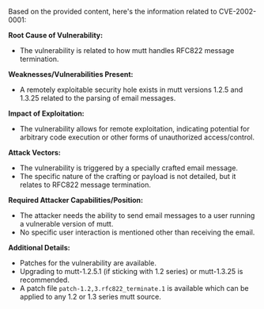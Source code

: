 Based on the provided content, here's the information related to CVE-2002-0001:

**Root Cause of Vulnerability:**
- The vulnerability is related to how mutt handles RFC822 message termination.

**Weaknesses/Vulnerabilities Present:**
- A remotely exploitable security hole exists in mutt versions 1.2.5 and 1.3.25 related to the parsing of email messages.

**Impact of Exploitation:**
- The vulnerability allows for remote exploitation, indicating potential for arbitrary code execution or other forms of unauthorized access/control.

**Attack Vectors:**
- The vulnerability is triggered by a specially crafted email message.
- The specific nature of the crafting or payload is not detailed, but it relates to RFC822 message termination.

**Required Attacker Capabilities/Position:**
- The attacker needs the ability to send email messages to a user running a vulnerable version of mutt.
- No specific user interaction is mentioned other than receiving the email.

**Additional Details:**
- Patches for the vulnerability are available.
- Upgrading to mutt-1.2.5.1 (if sticking with 1.2 series) or mutt-1.3.25 is recommended.
- A patch file `patch-1.2,3.rfc822_terminate.1` is available which can be applied to any 1.2 or 1.3 series mutt source.